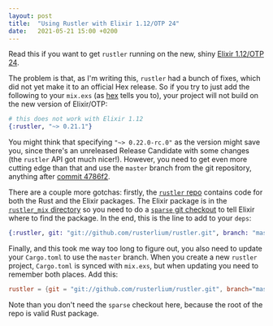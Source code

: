 ```yaml
---
layout: post
title:  "Using Rustler with Elixir 1.12/OTP 24"
date:   2021-05-21 15:00 +0200
---
```


Read this if you want to get `rustler` running on the new, shiny [Elixir 1.12/OTP 24](https://elixir-lang.org/blog/2021/05/19/elixir-v1-12-0-released/).

The problem is that, as I'm writing this, `rustler` had a bunch of fixes, which did not yet make it to an official Hex release. So if you try to just add the following to your `mix.exs` (as [hex](https://hex.pm/packages/rustler) tells you to), your project will not build on the new version of Elixir/OTP:

```elixir
# this does not work with Elixir 1.12
{:rustler, "~> 0.21.1"}
```

You might think that specifying `"~> 0.22.0-rc.0"` as the version might save you, since there's an unreleased Release Candidate with some changes (the `rustler` API got much nicer!). However, you need to get even more cutting edge than that and use the `master` branch from the git repository, anything after [commit 4786f2](https://github.com/rusterlium/rustler/commit/4786f233a971058d0f677e0686bdf465dd458f01).

There are a couple more gotchas: firstly, the [`rustler` repo](https://github.com/rusterlium/rustler) contains code for both the Rust and the Elixir packages. The Elixir package is in the [`rustler_mix` directory](https://github.com/rusterlium/rustler/tree/master/rustler_mix) so you need to do a [`sparse` git checkout](https://www.git-scm.com/docs/git-sparse-checkout) to tell Elixir where to find the package. In the end, this is the line to add to your `deps`:

```elixir
{:rustler, git: "git://github.com/rusterlium/rustler.git", branch: "master", sparse: "rustler_mix"},
```

Finally, and this took me way too long to figure out, you also need to update your `Cargo.toml` to use the `master` branch. When you create a new `rustler` project, `Cargo.toml` is synced with `mix.exs`, but when updating you need to remember both places. Add this:

```toml
rustler = {git = "git://github.com/rusterlium/rustler.git", branch="master"}
```

Note than you don't need the `sparse` checkout here, because the root of the repo is valid Rust package.
